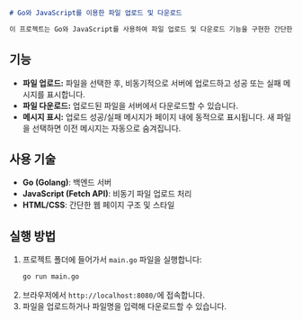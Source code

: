 
```markdown
# Go와 JavaScript를 이용한 파일 업로드 및 다운로드

이 프로젝트는 Go와 JavaScript를 사용하여 파일 업로드 및 다운로드 기능을 구현한 간단한 예제입니다.
```

## 기능
- **파일 업로드:** 파일을 선택한 후, 비동기적으로 서버에 업로드하고 성공 또는 실패 메시지를 표시합니다.
- **파일 다운로드:** 업로드된 파일을 서버에서 다운로드할 수 있습니다.
- **메시지 표시:** 업로드 성공/실패 메시지가 페이지 내에 동적으로 표시됩니다. 새 파일을 선택하면 이전 메시지는 자동으로 숨겨집니다.

## 사용 기술
- **Go (Golang)**: 백엔드 서버
- **JavaScript (Fetch API)**: 비동기 파일 업로드 처리
- **HTML/CSS**: 간단한 웹 페이지 구조 및 스타일

## 실행 방법
1. 프로젝트 폴더에 들어가서 `main.go` 파일을 실행합니다:
   ```bash
   go run main.go
   ```
2. 브라우저에서 `http://localhost:8080/`에 접속합니다.
3. 파일을 업로드하거나 파일명을 입력해 다운로드할 수 있습니다.
